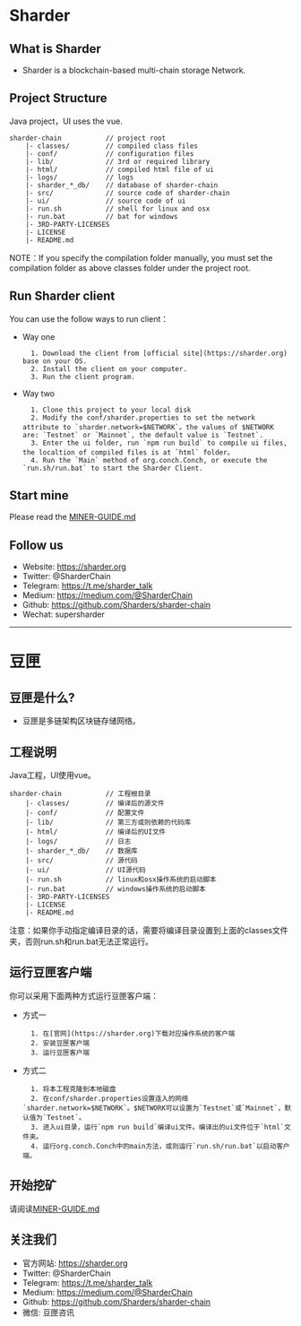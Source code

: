 # Sharder #

## What is Sharder ##
- Sharder is a blockchain-based multi-chain storage Network.

## Project Structure ##
Java project，UI uses the vue.

    sharder-chain           // project root 
        |- classes/         // compiled class files 
        |- conf/            // configuration files 
        |- lib/             // 3rd or required library 
        |- html/            // compiled html file of ui 
        |- logs/            // logs 
        |- sharder_*_db/    // database of sharder-chain
        |- src/             // source code of sharder-chain
        |- ui/              // source code of ui
        |- run.sh           // shell for linux and osx 
        |- run.bat          // bat for windows 
        |- 3RD-PARTY-LICENSES  
        |- LICENSE 
        |- README.md 
NOTE：If you specify the compilation folder manually, you must set the compilation folder as above classes folder under the project root.  

## Run Sharder client ##
You can use the follow ways to run client：
* Way one
    
        1. Download the client from [official site](https://sharder.org) base on your OS.
        2. Install the client on your computer.
        3. Run the client program.
* Way two
    
        1. Clone this project to your local disk
        2. Modify the conf/sharder.properties to set the network attribute to `sharder.network=$NETWORK`。the values of $NETWORK are: `Testnet` or `Mainnet`, the default value is `Testnet`.
        3. Enter the ui folder, run `npm run build` to compile ui files, the localtion of compiled files is at `html` folder。
        4. Run the `Main` method of org.conch.Conch, or execute the `run.sh/run.bat` to start the Sharder Client.

## Start mine ##
Please read the [MINER-GUIDE.md](./MINER-GUIDE.md)

## Follow us ##
  - Website: https://sharder.org
  - Twitter: @SharderChain
  - Telegram: https://t.me/sharder_talk
  - Medium: https://medium.com/@SharderChain
  - Github: https://github.com/Sharders/sharder-chain
  - Wechat: supersharder
----

# 豆匣 #

## 豆匣是什么? ##
- 豆匣是多链架构区块链存储网络。

## 工程说明 ##
Java工程，UI使用vue。

    sharder-chain           // 工程根目录 
        |- classes/         // 编译后的源文件 
        |- conf/            // 配置文件
        |- lib/             // 第三方或则依赖的代码库
        |- html/            // 编译后的UI文件
        |- logs/            // 日志 
        |- sharder_*_db/    // 数据库
        |- src/             // 源代码
        |- ui/              // UI源代码
        |- run.sh           // linux和osx操作系统的启动脚本 
        |- run.bat          // windows操作系统的启动脚本
        |- 3RD-PARTY-LICENSES  
        |- LICENSE 
        |- README.md 
注意：如果你手动指定编译目录的话，需要将编译目录设置到上面的classes文件夹，否则run.sh和run.bat无法正常运行。

## 运行豆匣客户端 ##
你可以采用下面两种方式运行豆匣客户端：
* 方式一
    
        1. 在[官网](https://sharder.org)下载对应操作系统的客户端
        2. 安装豆匣客户端
        3. 运行豆匣客户端
* 方式二
    
        1. 将本工程克隆到本地磁盘
        2. 在conf/sharder.properties设置连入的网络`sharder.network=$NETWORK`。$NETWORK可以设置为`Testnet`或`Mainnet`，默认值为`Testnet`。
        3. 进入ui目录，运行`npm run build`编译ui文件。编译出的ui文件位于`html`文件夹。
        4. 运行org.conch.Conch中的main方法，或则运行`run.sh/run.bat`以启动客户端。

## 开始挖矿 
请阅读[MINER-GUIDE.md](./MINER-GUIDE.md)

## 关注我们 ##
  - 官方网站: https://sharder.org
  - Twitter: @SharderChain
  - Telegram: https://t.me/sharder_talk
  - Medium: https://medium.com/@SharderChain
  - Github: https://github.com/Sharders/sharder-chain
  - 微信: 豆匣咨讯